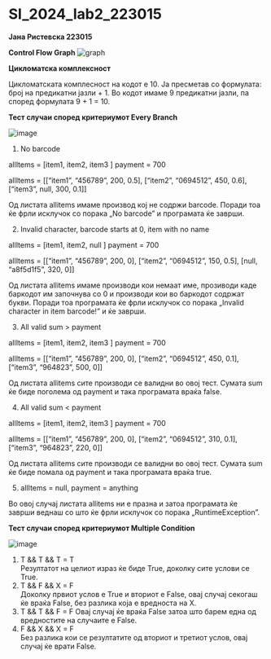 # SI_2024_lab2_223015
**Јана Ристевска 223015**

**Control Flow Graph**
![graph](https://github.com/janaristevska/SI_2024_lab2_223015/assets/138867404/c2ca74a1-41be-40c6-b76e-970fbd3b7554)

**Цикломатска комплексност**

Цикломатската комплесност на кодот е 10. Ја пресметав со формулата: број на предикатни јазли + 1. Во кодот имаме 9 предикатни јазли, па според формулата 9 + 1 = 10.

**Тест случаи според критериумот Every Branch**

![image](https://github.com/janaristevska/SI_2024_lab2_223015/assets/138867404/b33d107e-fedd-403b-9b02-7c36768d945a)

1) No barcode

allItems = [item1, item2, item3 ] payment = 700

allItems = [[“item1”, “456789”, 200, 0.5], [“item2”, “0694512”, 450, 0.6], [“item3”, null, 300, 0.1]]

Од листата allitems имаме производ кој не содржи barcode. Поради тоа ќе фрли исклучок со порака „No barcode” и програмата ќе заврши. 

2) Invalid character, barcode starts at 0, item with no name

allItems = [item1, item2, null ] payment = 700

allItems = [[“item1”, “456789”, 200, 0], [“item2”, “0694512”, 150, 0.5], [null, “a8f5d1f5”, 320, 0]]

Од листата allitems имаме производи кои немаат име, прозиводи каде баркодот им започнува со 0 и производи кои во баркодот содржат букви. Поради тоа програмата ќе фрли исклучок со порака „Invalid character in item barcode!” и ќе заврши. 

3) All valid sum > payment

allItems = [item1, item2, item3 ] payment = 700

allItems = [[“item1”, “456789”, 200, 0], [“item2”, “0694512”, 450, 0.1], [“item3”, “964823”, 500, 0]]

Од листата allitems сите производи се валидни во овој тест. Сумата sum ќе биде поголема од payment и така програмата враќа false.

4) All valid sum < payment

allItems = [item1, item2, item3 ] payment = 700

allItems = [[“item1”, “456789”, 200, 0], [“item2”, “0694512”, 310, 0.1], [“item3”, “964823”, 220, 0]]

Од листата allitems сите производи се валидни во овој тест. Сумата sum ќе биде помала од payment и така програмата враќа true.

5) allItems = null, payment = anything

Во овој случај листата allitems ни е празна и затоа програмата ќе заврши веднаш со што ќе фрли исклучок со порака „RuntimeException”.

**Тест случаи според критериумот Multiple Condition**

![image](https://github.com/janaristevska/SI_2024_lab2_223015/assets/138867404/4cbb0d73-b130-4d70-a522-2d0cb8ce484f)

1)  T && T && T = T    
Резултатот на целиот израз ќе биде True, доколку сите услови се True.
2) T && F && X = F     
Доколку првиот услов е True и вториот е False, oвај случај секогаш ќе враќа False, без разлика која е вредноста на X. 
3) T && T && F = F
Овај случај ќе враќа False затоа што барем една од вредностите на случаите е  False.      
4) F && X && X = F     
Без разлика кои се резултатите од вториот и третиот услов, овај случај ќе врати Falsе. 


